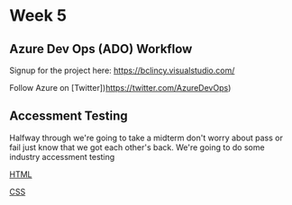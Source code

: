 # Week 5

## Azure Dev Ops (ADO) Workflow

Signup for the project here: https://bclincy.visualstudio.com/

Follow Azure on [Twitter])https://twitter.com/AzureDevOps)

## Accessment Testing

Halfway through we're going to take a midterm don't worry about pass or fail just
know that we got each other's back. We're going to do some industry accessment testing

[HTML](https://www.w3schools.com/html/html_quiz.asp)

[CSS](https://www.w3schools.com/css/css_quiz.asp)
